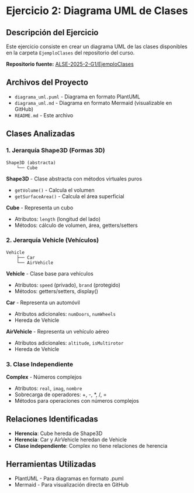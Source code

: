 # Ejercicio 2: Diagrama UML de Clases

## Descripción del Ejercicio
Este ejercicio consiste en crear un diagrama UML de las clases disponibles en la carpeta `EjemploClases` del repositorio del curso.

**Repositorio fuente:** [ALSE-2025-2-G1/EjemploClases](https://github.com/DanielPalominoS/ALSE-2025-2-G1/tree/main/EjemploClases)

## Archivos del Proyecto

- `diagrama_uml.puml` - Diagrama en formato PlantUML
- `diagrama_uml.md` - Diagrama en formato Mermaid (visualizable en GitHub)
- `README.md` - Este archivo

## Clases Analizadas

### 1. Jerarquía Shape3D (Formas 3D)
```
Shape3D (abstracta)
    └── Cube
```

**Shape3D** - Clase abstracta con métodos virtuales puros
- `getVolume()` - Calcula el volumen
- `getSurfaceArea()` - Calcula el área superficial

**Cube** - Representa un cubo
- Atributos: `length` (longitud del lado)
- Métodos: cálculo de volumen, área, getters/setters

### 2. Jerarquía Vehicle (Vehículos)
```
Vehicle
    ├── Car
    └── AirVehicle
```

**Vehicle** - Clase base para vehículos
- Atributos: `speed` (privado), `brand` (protegido)
- Métodos: getters/setters, display()

**Car** - Representa un automóvil
- Atributos adicionales: `numDoors`, `numWheels`
- Hereda de Vehicle

**AirVehicle** - Representa un vehículo aéreo
- Atributos adicionales: `altitude`, `isMultirotor`
- Hereda de Vehicle

### 3. Clase Independiente

**Complex** - Números complejos
- Atributos: `real`, `imag`, `nombre`
- Sobrecarga de operadores: +, -, *, /, =
- Métodos para operaciones con números complejos

## Relaciones Identificadas

- **Herencia**: Cube hereda de Shape3D
- **Herencia**: Car y AirVehicle heredan de Vehicle
- **Clase independiente**: Complex no tiene relaciones de herencia

## Herramientas Utilizadas

- PlantUML - Para diagramas en formato .puml
- Mermaid - Para visualización directa en GitHub
